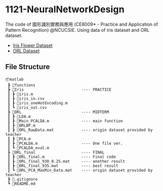 # 1121-NeuralNetworkDesign
The code of 圖形識別實務與應用 (CE8009* - Practice and Application of Pattern Recognition) @NCUCSIE.
Using data of iris dataset and ORL dataset.
- [Iris Flower Dataset](https://www.kaggle.com/datasets/arshid/iris-flower-dataset)
- [ORL Dataset](https://paperswithcode.com/dataset/orl)

## File Structure
```
📦matlab
 ┣ 📂functions
 ┣ 📂Iris                         ---- PRACTICE
 ┃ ┣ 📜iris.m
 ┃ ┣ 📜iris_in.csv
 ┃ ┣ 📜iris_oneHotEncoding.m
 ┃ ┗ 📜iris_out.csv
 ┣ 📂ORL                          ---- MIDTERM
 ┃ ┣ 📜LDA.m
 ┃ ┣ 📜Main_PCALDA.m              ---- main function
 ┃ ┣ 📜ORLBP.m
 ┃ ┣ 📜ORL_RawData.mat            ---- origin dataset provided by teacher
 ┃ ┣ 📜PCA.m
 ┃ ┣ 📜PCALDA.m                   ---- One file ver.
 ┃ ┗ 📜PCALDA_eval.m
 ┣ 📂ORL_final                    ---- FINAL
 ┃ ┣ 📜ORL_final.m                ---- Final code
 ┃ ┣ 📜ORL_final_930_0.25.mat     ---- another result
 ┃ ┣ 📜ORL_final_935.mat          ---- best result
 ┃ ┗ 📜ORL_PCA_MaxMin_Data.mat    ---- origin dataset provided by teacher
 ┣ 📜.gitignore
 ┗ 📜README.md
```
